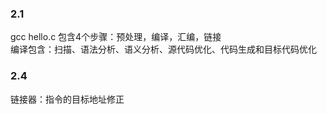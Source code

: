 ### 2.1
gcc hello.c 包含4个步骤：预处理，编译，汇编，链接<br/>
编译包含：扫描、语法分析、语义分析、源代码优化、代码生成和目标代码优化<br/>
### 2.4
链接器：指令的目标地址修正